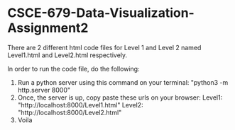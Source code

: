 # CSCE-679-Data-Visualization-Assignment2

There are 2 different html code files for Level 1 and Level 2 named Level1.html and Level2.html respectively.

In order to run the code file, do the following:
1. Run a python server using this command on your terminal: "python3 -m http.server 8000"
2. Once, the server is up, copy paste these urls on your browser: 
    Level1: "http://localhost:8000/Level1.html" 
    Level2: "http://localhost:8000/Level2.html"
3. Voila

